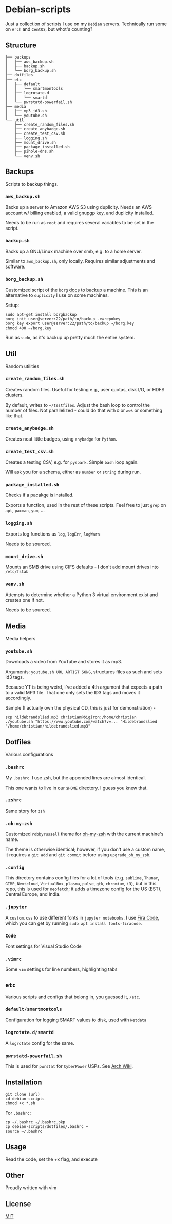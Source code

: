 # Debian-scripts
Just a collection of scripts I use on my `Debian` servers. Technically run some on `Arch` and `CentOS`, but whot's counting?

## Structure

```
├── backups
│   ├── aws_backup.sh
│   ├── backup.sh
│   └── borg_backup.sh
├── dotfiles
├── etc
│   ├── default
│   │   └── smartmontools
│   ├── logrotate.d
│   │   └── smartd
│   └── pwrstatd-powerfail.sh
├── media
│   ├── mp3_id3.sh
│   └── youtube.sh
└── util
    ├── create_random_files.sh
    ├── create_anybadge.sh
    ├── create_test_csv.sh
    ├── logging.sh
    ├── mount_drive.sh
    ├── package_installed.sh
    ├── pihole-dns.sh
    └── venv.sh
```

## Backups
Scripts to backup things.

### `aws_backup.sh`
Backs up a server to Amazon AWS S3 using duplicity. Needs an AWS account w/ billing enabled, a valid gnupgp key, and duplicity installed.

Needs to be run as `root` and requires several variables to be set in the script.

### `backup.sh`
Backs up a GNU/Linux machine over smb, e.g. to a home server.

Similar to `aws_backup.sh`, only locally. Requires similar adjustments and software.

### `borg_backup.sh`
Customized script of the `borg` [docs](https://borgbackup.readthedocs.io/en/stable/quickstart.html#automating-backups) to backup a machine. This is an alternative to `duplicity` I use on some machines.

Setup:
```
sudo apt-get install borgbackup 
borg init user@server:22/path/to/backup -e=repokey
borg key export user@server:22/path/to/backup ~/borg.key
chmod 400 ~/borg.key
```

Run as `sudo`, as it's backup up pretty much the entire system.

## Util
Random utilities

### `create_random_files.sh`
Creates random files. Useful for testing e.g., user quotas, disk I/O, or HDFS clusters.

By default, writes to `~/testfiles`. Adjust the bash loop to control the number of files. Not parallelized - could do that with `&` or `awk` or something like that.

### `create_anybadge.sh`
Creates neat little badges, using `anybadge` for `Python`.

### `create_test_csv.sh`
Creates a testing CSV, e.g. for `pyspark`. Simple `bash` loop again.

Will ask you for a schema, either as `number` or `string` during run.

### `package_installed.sh`
Checks if a pacakge is installed.

Exports a function, used in the rest of these scripts. Feel free to just `grep` on `apt`, `pacman`, `yum`, ...

### `logging.sh`
Exports log functions as `log`, `logErr`, `logWarn`

Needs to be sourced.

### `mount_drive.sh`
Mounts an SMB drive using CIFS defaults - I don't add mount drives into `/etc/fstab`

### `venv.sh`
Attempts to determine whether a Python 3 virtual environment exist and creates one if not.

Needs to be sourced.

## Media
Media helpers

### `youtube.sh`
Downloads a video from YouTube and stores it as mp3.

Arguments: `youtube.sh URL ARTIST SONG`, structures files as such and sets id3 tags.

Because YT is being weird, I've added a 4th argument that expects a path to a valid MP3 file. That one only sets the ID3 tags and moves it accordingly.

Sample (I actually own the physical CD, this is just for demonstration)  -
```
scp hildebrandslied.mp3 christian@bigiron:/home/christian
./youtube.sh "https://www.youtube.com/watch?v=... "Hildebrandslied "/home/christian/hildebrandslied.mp3"
```

## Dotfiles
Various configurations

### `.bashrc`
My `.bashrc`. I use zsh, but the appended lines are almost identical.

This one wants to live in our `$HOME` directory. I guess you knew that.

### `.zshrc`
Same story for `zsh`

### `.oh-my-zsh`
Customized `robbyrussell` theme for [oh-my-zsh](https://github.com/robbyrussell/oh-my-zsh) with the current machine's name.

The theme is otherwise identical; however, if you don't use a custom name, it requires a `git add` and `git commit` before using `upgrade_oh_my_zsh`.

### `.config`
This directory contains config files for a lot of tools (e.g. `sublime`, `Thunar`, `GIMP`, `Nextcloud`, `VirtualBox`, `plasma`, `pulse`, `gtk`, `chromium`, `i3`), but in this repo, this is used for `neofetch`; it adds a timezone config for the US (EST), Central Europe, and India.

### `.jupyter`
A `custom.css` to use different fonts in `jupyter notebooks`. I use [Fira Code](https://github.com/tonsky/FiraCode), which you can get by running `sudo apt install fonts-firacode`.

### `Code`
Font settings for Visual Studio Code

### `.vimrc`
Some `vim` settings for line numbers, highlighting tabs

## `etc`
Various scripts and configs that belong in, you guessed it, `/etc`.

### `default/smartmontools`
Configuration for logging SMART values to disk, used with `Netdata`

### `logrotate.d/smartd`
A `logrotate` config for the same.

### `pwrstatd-powerfail.sh`
This is used for `pwrstat` for `CyberPower` USPs. See [Arch Wiki](https://wiki.archlinux.org/index.php/CyberPower_UPS).

## Installation
```
git clone (url)
cd debian-scripts
chmod +x *.sh
```

For `.bashrc`:
```
cp ~/.bashrc ~/.bashrc.bkp
cp debian-scripts/dotfiles/.bashrc ~
source ~/.bashrc
```

## Usage
Read the code, set the +x flag, and execute

## Other
Proudly written with vim

## License
[MIT](./LICENSE.md)
 
